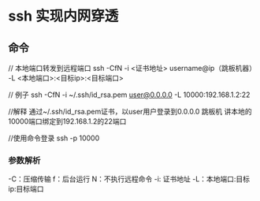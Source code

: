 # ssh 实现内网穿透

## 命令
// 本地端口转发到远程端口
ssh -CfN -i <证书地址> username@ip（跳板机器） -L <本地端口>:<目标ip>:<目标端口>

// 例子
ssh -CfN -i ~/.ssh/id_rsa.pem user@0.0.0.0 -L 10000:192.168.1.2:22

//解释
通过~/.ssh/id_rsa.pem证书，以user用户登录到0.0.0.0 跳板机 讲本地的10000端口绑定到192.168.1.2的22端口

//使用命令登录
ssh -p 10000

### 参数解析

-C：压缩传输
f：后台运行
N：不执行远程命令
-i: 证书地址
-L：本地端口:目标ip:目标端口
